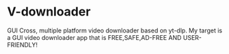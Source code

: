 # V-downloader
GUI Cross, multiple platform video downloader based on yt-dlp.
My target is a GUI video downloader app that is FREE,SAFE,AD-FREE AND USER-FRIENDLY!
